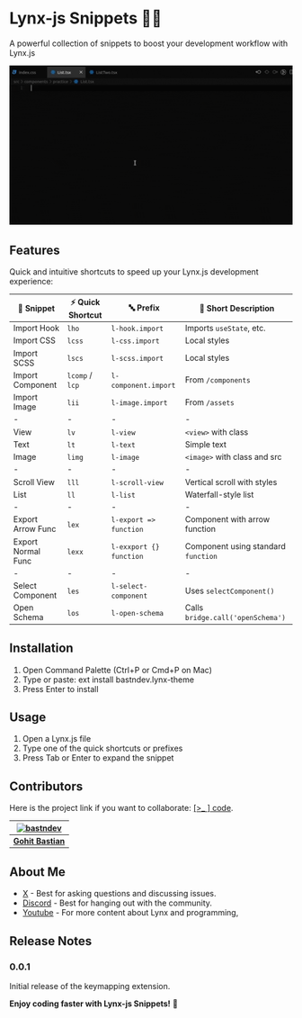 # Lynx-js Snippets 🐱‍👤

A powerful collection of snippets to boost your development workflow with Lynx.js

![Use Extension](images/use-snippets.gif)

## Features

Quick and intuitive shortcuts to speed up your Lynx.js development experience:

| 🧩 Snippet         | ⚡ Quick Shortcut | 🔤 Prefix               | 📝 Short Description                |
| ------------------ | ----------------- | ----------------------- | ----------------------------------- |
| Import Hook        | `lho`             | `l-hook.import`         | Imports `useState`, etc.            |
| Import CSS         | `lcss`            | `l-css.import`          | Local styles                        |
| Import SCSS        | `lscs`            | `l-scss.import`         | Local styles                        |
| Import Component   | `lcomp` / `lcp`   | `l-component.import`    | From `/components`                  |
| Import Image       | `lii`             | `l-image.import`        | From `/assets`                      |
| -                  | -                 | -                       | -                                   |
| View               | `lv`              | `l-view`                | `<view>` with class                 |
| Text               | `lt`              | `l-text`                | Simple text                         |
| Image              | `limg`            | `l-image`               | `<image>` with class and src        |
| -                  | -                 | -                       | -                                   |
| Scroll View        | `lll`             | `l-scroll-view`         | Vertical scroll with styles         |
| List               | `ll`              | `l-list`                | Waterfall-style list                |
| -                  | -                 | -                       | -                                   |
| Export Arrow Func  | `lex`             | `l-export => function`  | Component with arrow function       |
| Export Normal Func | `lexx`            | `l-exxport {} function` | Component using standard `function` |
| -                  | -                 | -                       | -                                   |
| Select Component   | `les`             | `l-select-component`    | Uses `selectComponent()`            |
| Open Schema        | `los`             | `l-open-schema`         | Calls `bridge.call('openSchema')`   |

## Installation

1. Open Command Palette (Ctrl+P or Cmd+P on Mac)
2. Type or paste: ext install bastndev.lynx-theme
3. Press Enter to install

## Usage

1. Open a Lynx.js file
2. Type one of the quick shortcuts or prefixes
3. Press Tab or Enter to expand the snippet

## Contributors

Here is the project link if you want to collaborate: [[>\_ ] code](https://github.com/bastndev/Lynx-keymap).

| [![bastndev](https://github.com/bastndev.png?size=100)](https://github.com/bastndev) |
| :----------------------------------------------------------------------------------: |
|                   **[Gohit Bastian](https://github.com/bastndev)**                   |

## About Me

- [X](https://twitter.com/bastndev) - Best for asking questions and discussing issues.
- [Discord](https://discord.com/invite/bgzvzP6aZH) - Best for hanging out with the community.
- [Youtube](https://www.youtube.com/@bastndev) - For more content about Lynx and programming,

## Release Notes

### 0.0.1

Initial release of the keymapping extension.

**Enjoy coding faster with Lynx-js Snippets!** 🚀
